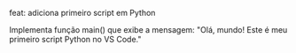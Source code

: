 feat: adiciona primeiro script em Python

Implementa função main() que exibe a mensagem:
"Olá, mundo! Este é meu primeiro script Python no VS Code."
